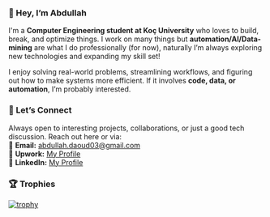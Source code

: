 ### **👋 Hey, I’m Abdullah**  
I'm a **Computer Engineering student at Koç University** who loves to build, break, and optimize things. I work on many things but **automation/AI/Data-mining** are what I do professionally (for now), naturally I’m always exploring new technologies and expanding my skill set!  

I enjoy solving real-world problems, streamlining workflows, and figuring out how to make systems more efficient. If it involves **code, data, or automation**, I’m probably interested.  

### **🚀 Let’s Connect**  
Always open to interesting projects, collaborations, or just a good tech discussion. Reach out here or via:  
📩 **Email:** [abdullah.daoud03@gmail.com](mailto:abdullah.daoud03@gmail.com)  
💼 **Upwork:** [My Profile](https://www.upwork.com/freelancers/abdullahd62?mp_source=share)  
🔗 **LinkedIn:** [My Profile](https://www.linkedin.com/in/abdullah-davut-a1210b134)

### **🏆 Trophies**
[![trophy](https://github-profile-trophy.vercel.app/?username=aadaoud&theme=gruvbox&rank=-?,-C)](https://github.com/ryo-ma/github-profile-trophy)
